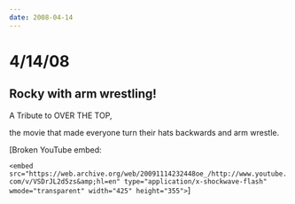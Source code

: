 ```yaml
---
date: 2008-04-14
---
```

# 4/14/08

## Rocky with arm wrestling!

A Tribute to OVER THE TOP,

the movie that made everyone turn their hats backwards and arm wrestle.

[Broken YouTube embed:

`<embed src="https://web.archive.org/web/20091114232448oe_/http://www.youtube.com/v/VSDrJL2d5zs&amp;hl=en" type="application/x-shockwave-flash" wmode="transparent" width="425" height="355">`]